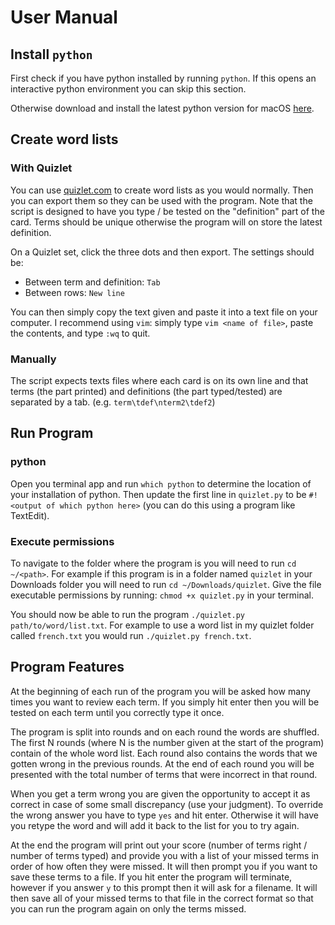 # User Manual

## Install `python`

First check if you have python installed by running `python`. If this opens an interactive
python environment you can skip this section.

Otherwise download and install the latest python version for macOS [here](https://www.python.org/downloads/).

## Create word lists

### With Quizlet

You can use [quizlet.com](quizlet.com) to create word lists as you would normally.
Then you can export them so they can be used with the program. Note that the script
is designed to have you type / be tested on the "definition" part of the card. Terms
should be unique otherwise the program will on store the latest definition.

On a Quizlet set, click the three dots and then export. The settings should be:

- Between term and definition: `Tab`
- Between rows: `New line`

You can then simply copy the text given and paste it into a text file on your computer.
I recommend using `vim`: simply type `vim <name of file>`, paste the contents, and
type `:wq` to quit.

### Manually

The script expects texts files where each card is on its own line and that terms
(the part printed) and definitions (the part typed/tested) are separated by a tab.
(e.g. `term\tdef\nterm2\tdef2`)

## Run Program

### python

Open you terminal app and run `which python` to determine the location of your installation
of python. Then update the first line in `quizlet.py` to be
`#!<output of which python here>` (you can do this using a program like TextEdit).

### Execute permissions

To navigate to the folder where the program is you will need to run `cd ~/<path>`.
For example if this program is in a folder named `quizlet` in your Downloads folder
you will need to run `cd ~/Downloads/quizlet`. Give the file executable permissions
by running: `chmod +x quizlet.py` in your terminal.

You should now be able to run the program `./quizlet.py path/to/word/list.txt`.
For example to use a word list in my quizlet folder called `french.txt` you would
run `./quizlet.py french.txt`.

## Program Features

At the beginning of each run of the program you will be asked how many times you
want to review each term. If you simply hit enter then you will be tested on each
term until you correctly type it once.

The program is split into rounds and on each round the words are shuffled. The
first N rounds (where N is the number given at the start of the program) contain
of the whole word list. Each round also contains the words that we gotten wrong
in the previous rounds. At the end of each round you will be presented with the
total number of terms that were incorrect in that round.

When you get a term wrong you are given the opportunity to accept it as correct
in case of some small discrepancy (use your judgment). To override the wrong answer
you have to type `yes` and hit enter. Otherwise it will have you retype the word
and will add it back to the list for you to try again.

At the end the program will print out your score (number of terms right / number
of terms typed) and provide you with a list of your missed terms in order of how
often they were missed. It will then prompt you if you want to save these terms
to a file. If you hit enter the program will terminate, however if you answer `y`
to this prompt then it will ask for a filename. It will then save all of your missed
terms to that file in the correct format so that you can run the program again on
only the terms missed.
